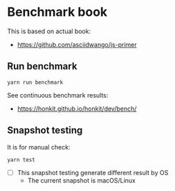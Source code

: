 # Benchmark book

This is based on actual book:

- https://github.com/asciidwango/js-primer

## Run benchmark

    yarn run benchmark

See continuous benchmark results:

- <https://honkit.github.io/honkit/dev/bench/>

## Snapshot testing

It is for manual check:

    yarn test

- [ ] This snapshot testing generate different result by OS
    - The current snapshot is macOS/Linux
